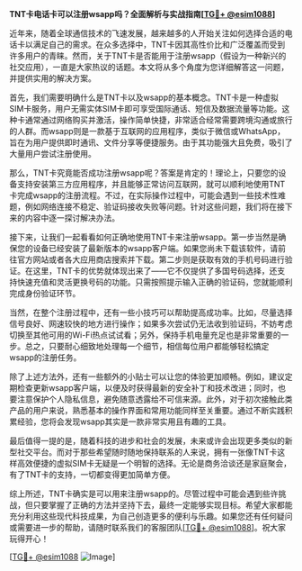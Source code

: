 **TNT卡电话卡可以注册wsapp吗？全面解析与实战指南[[TG💪+ @esim1088](https://t.me/s/esim1088)]**

近年来，随着全球通信技术的飞速发展，越来越多的人开始关注如何选择合适的电话卡以满足自己的需求。在众多选择中，TNT卡因其高性价比和广泛覆盖而受到许多用户的青睐。然而，关于TNT卡是否能用于注册wsapp（假设为一种新兴的社交应用），一直是大家热议的话题。本文将从多个角度为您详细解答这一问题，并提供实用的解决方案。

首先，我们需要明确什么是TNT卡以及wsapp的基本概念。TNT卡是一种虚拟SIM卡服务，用户无需实体SIM卡即可享受国际通话、短信及数据流量等功能。这种卡通常通过网络购买并激活，操作简单快捷，非常适合经常需要跨境沟通或旅行的人群。而wsapp则是一款基于互联网的应用程序，类似于微信或WhatsApp，旨在为用户提供即时通讯、文件分享等便捷服务。由于其功能强大且免费，吸引了大量用户尝试注册使用。

那么，TNT卡究竟能否成功注册wsapp呢？答案是肯定的！理论上，只要您的设备支持安装第三方应用程序，并且能够正常访问互联网，就可以顺利地使用TNT卡完成wsapp的注册流程。不过，在实际操作过程中，可能会遇到一些技术性难题，例如网络连接不稳定、验证码接收失败等问题。针对这些问题，我们将在接下来的内容中逐一探讨解决办法。

接下来，让我们一起看看如何正确地使用TNT卡来注册wsapp。第一步当然是确保您的设备已经安装了最新版本的wsapp客户端。如果您尚未下载该软件，请前往官方网站或者各大应用商店搜索并下载。第二步则是获取有效的手机号码进行验证。在这里，TNT卡的优势就体现出来了——它不仅提供了多国号码选择，还支持快速充值和灵活更换号码的功能。只需按照提示输入正确的验证码，您就能顺利完成身份验证环节。

当然，在整个注册过程中，还有一些小技巧可以帮助提高成功率。比如，尽量选择信号良好、网速较快的地方进行操作；如果多次尝试仍无法收到验证码，不妨考虑切换至其他可用的Wi-Fi热点试试看；另外，保持手机电量充足也是非常重要的一步。总之，只要耐心细致地处理每一个细节，相信每位用户都能够轻松搞定wsapp的注册任务。

除了上述方法外，还有一些额外的小贴士可以让您的体验更加顺畅。例如，建议定期检查更新wsapp客户端，以便及时获得最新的安全补丁和技术改进；同时，也要注意保护个人隐私信息，避免随意透露给不可信来源。此外，对于初次接触此类产品的用户来说，熟悉基本的操作界面和常用功能同样至关重要。通过不断实践积累经验，您将会发现wsapp其实是一款非常实用且有趣的工具。

最后值得一提的是，随着科技的进步和社会的发展，未来或许会出现更多类似的新型社交平台。而对于那些希望随时随地保持联系的人来说，拥有一张像TNT卡这样高效便捷的虚拟SIM卡无疑是一个明智的选择。无论是商务洽谈还是家庭聚会，有了TNT卡的支持，一切都变得更加简单方便。

综上所述，TNT卡确实是可以用来注册wsapp的。尽管过程中可能会遇到些许挑战，但只要掌握了正确的方法并坚持下去，最终一定能够实现目标。希望大家都能充分利用这些现代科技成果，为自己创造更多的便利与乐趣。如果您还有任何疑问或需要进一步的帮助，请随时联系我们的客服团队[[TG💪+ @esim1088](https://t.me/s/esim1088)]。祝大家玩得开心！

[[TG💪+ @esim1088](https://t.me/s/esim1088) ![Image](https://i.postimg.cc/4NQfJmqS/Snipaste-2025-05-13-00-14-12.png)]